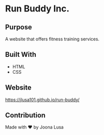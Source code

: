 # Run Buddy Inc.

## Purpose
A website that offers fitness training services.

## Built With
* HTML
* CSS

## Website
https://jlusa101.github.io/run-buddy/

## Contribution
Made with ❤️ by Joona Lusa
